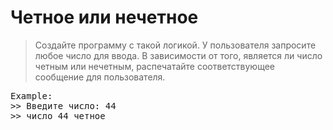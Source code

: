 <h1>Четное или нечетное</h1>

<blockquote>
<p>Создайте программу с такой логикой. У пользователя запросите любое число для ввода. В зависимости от того, является ли число четным или нечетным, распечатайте соответствующее сообщение для пользователя. </p>
</blockquote>

<pre>
Example:
>> Введите число: 44
>> число 44 четное
</pre>